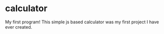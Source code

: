 # calculator
My first program! 
This simple js based calculator was my first project I have ever created.

